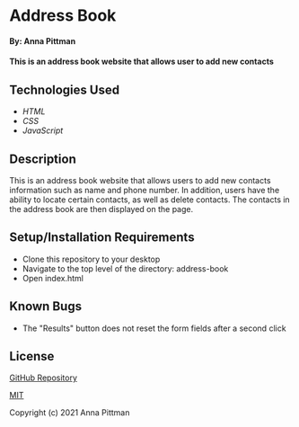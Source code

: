 # Address Book

#### By: Anna Pittman

#### This is an address book website that allows user to add new contacts

## Technologies Used

* _HTML_
* _CSS_
* _JavaScript_

## Description

This is an address book website that allows users to add new contacts information such as name and phone number. In addition, users have the ability to locate certain contacts, as well as delete contacts. The contacts in the address book are then displayed on the page. 
## Setup/Installation Requirements

* Clone this repository to your desktop
* Navigate to the top level of the directory: address-book
* Open index.html

## Known Bugs

* The "Results" button does not reset the form fields after a second click

## License

[GitHub Repository](https://github.com/an12346/address-book.git)

[MIT](https://opensource.org/licenses/MIT)

Copyright (c) 2021 Anna Pittman